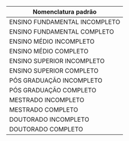 | Nomenclatura padrão                  |
|--------------------------------------|
| ENSINO FUNDAMENTAL INCOMPLETO        |
| ENSINO FUNDAMENTAL COMPLETO          |
| ENSINO MÉDIO INCOMPLETO              |
| ENSINO MÉDIO COMPLETO                |
| ENSINO SUPERIOR INCOMPLETO           |
| ENSINO SUPERIOR COMPLETO             |
| PÓS GRADUAÇÃO INCOMPLETO             |
| PÓS GRADUAÇÃO COMPLETO               |
| MESTRADO INCOMPLETO                  |
| MESTRADO COMPLETO                    |
| DOUTORADO INCOMPLETO                 |
| DOUTORADO COMPLETO                   |
